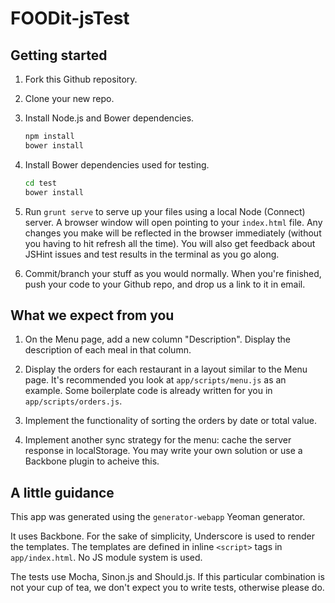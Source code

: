 FOODit-jsTest
=============

## Getting started

1. Fork this Github repository.

2. Clone your new repo.

3. Install Node.js and Bower dependencies.

    ```sh
    npm install
    bower install
    ```

4. Install Bower dependencies used for testing.

    ```sh
    cd test
    bower install
    ```

5. Run `grunt serve` to serve up your files using a local Node (Connect) server. A browser window will open pointing to your `index.html` file. Any changes you make will be reflected in the browser immediately (without you having to hit refresh all the time). You will also get feedback about JSHint issues and test results in the terminal as you go along.

6. Commit/branch your stuff as you would normally. When you're finished, push your code to your Github repo, and drop us a link to it in email.

## What we expect from you

1. On the Menu page, add a new column "Description". Display the description of each meal in that column.

2. Display the orders for each restaurant in a layout similar to the Menu page. It's recommended you look at `app/scripts/menu.js` as an example. Some boilerplate code is already written for you in `app/scripts/orders.js`.

3. Implement the functionality of sorting the orders by date or total value.

4. Implement another sync strategy for the menu: cache the server response in localStorage. You may write your own solution or use a Backbone plugin to acheive this.


## A little guidance

This app was generated using the `generator-webapp` Yeoman generator.

It uses Backbone. For the sake of simplicity, Underscore is used to render the templates. The templates are defined in inline `<script>` tags in `app/index.html`. No JS module system is used.

The tests use Mocha, Sinon.js and Should.js. If this particular combination is not your cup of tea, we don't expect you to write tests, otherwise please do.
